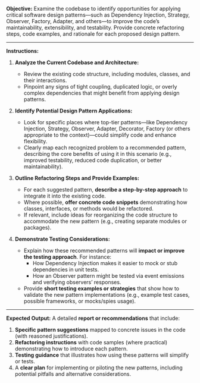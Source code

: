 **Objective:**
Examine the codebase to identify opportunities for applying critical software design patterns—such as Dependency Injection, Strategy, Observer, Factory, Adapter, and others—to improve the code’s maintainability, extensibility, and testability. Provide concrete refactoring steps, code examples, and rationale for each proposed design pattern.

---

**Instructions:**

1. **Analyze the Current Codebase and Architecture:**
   - Review the existing code structure, including modules, classes, and their interactions.
   - Pinpoint any signs of tight coupling, duplicated logic, or overly complex dependencies that might benefit from applying design patterns.

2. **Identify Potential Design Pattern Applications:**
   - Look for specific places where top-tier patterns—like Dependency Injection, Strategy, Observer, Adapter, Decorator, Factory (or others appropriate to the context)—could simplify code and enhance flexibility.
   - Clearly map each recognized problem to a recommended pattern, describing the core benefits of using it in this scenario (e.g., improved testability, reduced code duplication, or better maintainability).

3. **Outline Refactoring Steps and Provide Examples:**
   - For each suggested pattern, **describe a step-by-step approach** to integrate it into the existing code. 
   - Where possible, **offer concrete code snippets** demonstrating how classes, interfaces, or methods would be refactored.
   - If relevant, include ideas for reorganizing the code structure to accommodate the new pattern (e.g., creating separate modules or packages).

4. **Demonstrate Testing Considerations:**
   - Explain how these recommended patterns will **impact or improve the testing approach**. For instance:
     - How Dependency Injection makes it easier to mock or stub dependencies in unit tests.
     - How an Observer pattern might be tested via event emissions and verifying observers’ responses.
   - Provide **short testing examples or strategies** that show how to validate the new pattern implementations (e.g., example test cases, possible frameworks, or mocks/spies usage).

---

**Expected Output:**
A detailed **report or recommendations** that include:
1. **Specific pattern suggestions** mapped to concrete issues in the code (with reasoned justifications).  
2. **Refactoring instructions** with code samples (where practical) demonstrating how to introduce each pattern.  
3. **Testing guidance** that illustrates how using these patterns will simplify or tests.  
5. A **clear plan** for implementing or piloting the new patterns, including potential pitfalls and alternative considerations.
